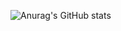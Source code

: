 ![Anurag's GitHub stats](https://github-readme-stats.vercel.app/api?username=mohameddinawi&count_private=true&show_icons=true&theme=radical)

